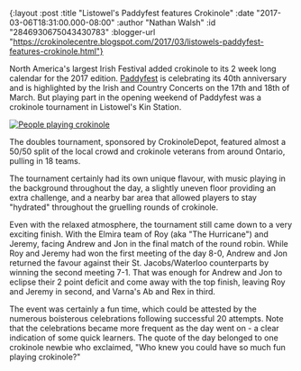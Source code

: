 {:layout :post
 :title "Listowel's Paddyfest features Crokinole"
 :date "2017-03-06T18:31:00.000-08:00"
 :author "Nathan Walsh"
 :id "2846930675043430783"
 :blogger-url "https://crokinolecentre.blogspot.com/2017/03/listowels-paddyfest-features-crokinole.html"}

North America's largest Irish Festival added crokinole to its 2 week long calendar for the 2017 edition. [Paddyfest](https://www.listowelkinsmen.org/) is celebrating its 40th anniversary and is highlighted by the Irish and Country Concerts on the 17th and 18th of March. But playing part in the opening weekend of Paddyfest was a crokinole tournament in Listowel's Kin Station.

[![People playing crokinole](/images/2017-03-06-listowels-paddyfest-features-crokinole/pic.jpg)](/images/2017-03-06-listowels-paddyfest-features-crokinole/pic.jpg)

The doubles tournament, sponsored by CrokinoleDepot, featured almost a 50/50 split of the local crowd and crokinole veterans from around Ontario, pulling in 18 teams.

The tournament certainly had its own unique flavour, with music playing in the background throughout the day, a slightly uneven floor providing an extra challenge, and a nearby bar area that allowed players to stay "hydrated" throughout the gruelling rounds of crokinole.

Even with the relaxed atmosphere, the tournament still came down to a very exciting finish. With the Elmira team of Roy (aka "The Hurricane") and Jeremy, facing Andrew and Jon in the final match of the round robin. While Roy and Jeremy had won the first meeting of the day 8-0, Andrew and Jon returned the favour against their St. Jacobs/Waterloo counterparts by winning the second meeting 7-1. That was enough for Andrew and Jon to eclipse their 2 point deficit and come away with the top finish, leaving Roy and Jeremy in second, and Varna's Ab and Rex in third.

The event was certainly a fun time, which could be attested by the numerous boisterous celebrations following successful 20 attempts. Note that the celebrations became more frequent as the day went on - a clear indication of some quick learners. The quote of the day belonged to one crokinole newbie who exclaimed, "Who knew you could have so much fun playing crokinole?"
